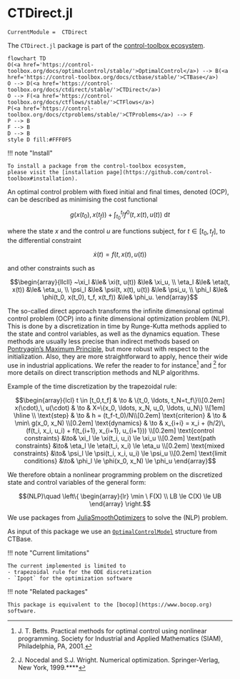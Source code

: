 # CTDirect.jl

```@meta
CurrentModule =  CTDirect
```

The `CTDirect.jl` package is part of the [control-toolbox ecosystem](https://github.com/control-toolbox).

```mermaid
flowchart TD
O(<a href='https://control-toolbox.org/docs/optimalcontrol/stable/'>OptimalControl</a>) --> B(<a href='https://control-toolbox.org/docs/ctbase/stable/'>CTBase</a>)
O --> D(<a href='https://control-toolbox.org/docs/ctdirect/stable/'>CTDirect</a>)
O --> F(<a href='https://control-toolbox.org/docs/ctflows/stable/'>CTFlows</a>)
P(<a href='https://control-toolbox.org/docs/ctproblems/stable/'>CTProblems</a>) --> F
P --> B
F --> B
D --> B
style D fill:#FFF0F5
```

!!! note "Install"

    To install a package from the control-toolbox ecosystem, 
    please visit the [installation page](https://github.com/control-toolbox#installation).

An optimal control problem with fixed initial and final times, denoted (OCP), can be described as minimising the cost functional

```math
g(x(t_0), x(t_f)) + \int_{t_0}^{t_f} f^{0}(t, x(t), u(t))~\mathrm{d}t
```

where the state $x$ and the control $u$ are functions subject, for $t \in [t_0, t_f]$,
to the differential constraint

```math
   \dot{x}(t) = f(t, x(t), u(t))
```

and other constraints such as

```math
\begin{array}{llcll}
~\xi_l  &\le& \xi(t, u(t))        &\le& \xi_u, \\
\eta_l &\le& \eta(t, x(t))       &\le& \eta_u, \\
\psi_l &\le& \psi(t, x(t), u(t)) &\le& \psi_u, \\
\phi_l &\le& \phi(t_0, x(t_0), t_f, x(t_f)) &\le& \phi_u.
\end{array}
```

The so-called direct approach transforms the infinite dimensional optimal control problem (OCP) into a finite dimensional optimization problem (NLP). This is done by a discretization in time by Runge-Kutta methods applied to the state and control variables, as well as the dynamics equation. These methods are usually less precise than indirect methods based on [Pontryagin’s Maximum Principle](https://en.wikipedia.org/w/index.php?title=Pontryagin's_maximum_principle&oldid=1160355192), but more robust with respect to the initialization. Also, they are more straightforward to apply, hence their wide use in industrial applications. We refer the reader to for instance[^1] and [^2] for more details on direct transcription methods and NLP algorithms.

[^1]: J. T. Betts. Practical methods for optimal control using nonlinear programming. Society for Industrial and Applied Mathematics (SIAM), Philadelphia, PA, 2001.

[^2]: J. Nocedal and S.J. Wright. Numerical optimization. Springer-Verlag, New York, 1999.****

Example of the time discretization by the trapezoidal rule:

```math
\begin{array}{lcl}
t \in [t_0,t_f]   & \to & \{t_0, \ldots, t_N=t_f\}\\[0.2em]
x(\cdot),\, u(\cdot) & \to & X=\{x_0, \ldots, x_N, u_0, \ldots, u_N\} \\[1em]
\hline
\\
\text{step} & \to & h = (t_f-t_0)/N\\[0.2em]
\text{criterion} & \to & \min\ g(x_0, x_N) \\[0.2em]
\text{dynamics}  & \to & x_{i+i} = x_i + (h/2)\, (f(t_i, x_i, u_i) + f(t_{i+1}, x_{i+1}, u_{i+1})) \\[0.2em]
\text{control constraints} &\to& \xi_l  \le  \xi(t_i, u_i)   \le \xi_u \\[0.2em]
\text{path constraints} &\to& \eta_l \le \eta(t_i, x_i)        \le \eta_u \\[0.2em]
\text{mixed constraints} &\to& \psi_l \le \psi(t_i, x_i, u_i) \le \psi_u \\[0.2em]
\text{limit conditions} &\to& \phi_l \le \phi(x_0, x_N) \le \phi_u
\end{array}
```

We therefore obtain a nonlinear programming problem on the discretized state and control variables of the general form:

```math
(NLP)\quad \left\{
\begin{array}{lr}
\min \ F(X) \\
LB \le C(X) \le UB
\end{array}
\right.
```

We use packages from [JuliaSmoothOptimizers](https://github.com/JuliaSmoothOptimizers) to solve the (NLP) problem.

As input of this package we use an [`OptimalControlModel`](@ref) structure from CTBase.

!!! note "Current limitations"

    The current implemented is limited to
    - trapezoidal rule for the ODE discretization
    - `Ipopt` for the optimization software

!!! note "Related packages"

    This package is equivalent to the [bocop](https://www.bocop.org) software.
